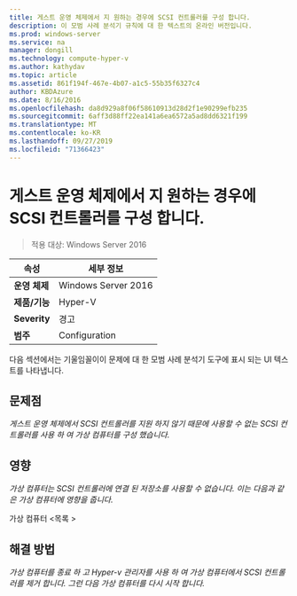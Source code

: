 ```yaml
---
title: 게스트 운영 체제에서 지 원하는 경우에 SCSI 컨트롤러를 구성 합니다.
description: 이 모범 사례 분석기 규칙에 대 한 텍스트의 온라인 버전입니다.
ms.prod: windows-server
ms.service: na
manager: dongill
ms.technology: compute-hyper-v
ms.author: kathydav
ms.topic: article
ms.assetid: 861f194f-467e-4b07-a1c5-55b35f6327c4
author: KBDAzure
ms.date: 8/16/2016
ms.openlocfilehash: da8d929a8f06f58610913d28d2f1e90299efb235
ms.sourcegitcommit: 6aff3d88ff22ea141a6ea6572a5ad8dd6321f199
ms.translationtype: MT
ms.contentlocale: ko-KR
ms.lasthandoff: 09/27/2019
ms.locfileid: "71366423"
---
```

# <a name="configure-scsi-controllers-only-when-supported-by-the-guest-operating-system"></a>게스트 운영 체제에서 지 원하는 경우에 SCSI 컨트롤러를 구성 합니다.

>적용 대상: Windows Server 2016


  
|속성|세부 정보|  
|-|-|  
|**운영 체제**|Windows Server 2016|  
|**제품/기능**|Hyper-V|  
|**Severity**|경고|  
|**범주**|Configuration|  
  
다음 섹션에서는 기울임꼴이이 문제에 대 한 모범 사례 분석기 도구에 표시 되는 UI 텍스트를 나타냅니다.  
  
## <a name="issue"></a>문제점  
  
*게스트 운영 체제에서 SCSI 컨트롤러를 지원 하지 않기 때문에 사용할 수 없는 SCSI 컨트롤러를 사용 하 여 가상 컴퓨터를 구성 했습니다.*  
  
## <a name="impact"></a>영향  
  
*가상 컴퓨터는 SCSI 컨트롤러에 연결 된 저장소를 사용할 수 없습니다. 이는 다음과 같은 가상 컴퓨터에 영향을 줍니다.*  
  
가상 컴퓨터 \<목록 >  
  
## <a name="resolution"></a>해결 방법  
  
*가상 컴퓨터를 종료 하 고 Hyper-v 관리자를 사용 하 여 가상 컴퓨터에서 SCSI 컨트롤러를 제거 합니다. 그런 다음 가상 컴퓨터를 다시 시작 합니다.*  
  


